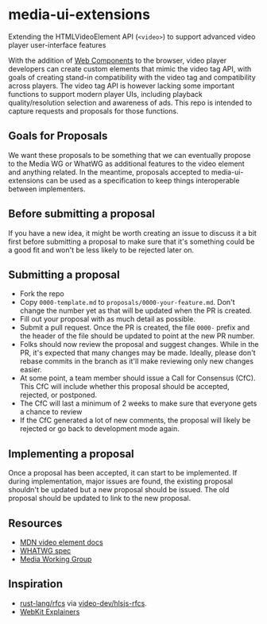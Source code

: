# media-ui-extensions
Extending the HTMLVideoElement API (`<video>`) to support advanced video player user-interface features

With the addition of [Web Components](https://developer.mozilla.org/en-US/docs/Web/Web_Components) to the browser, video player developers can create custom elements that mimic the video tag API, with goals of creating stand-in compatibility with the video tag and compatibility across players. The video tag API is however lacking some important functions to support modern player UIs, including playback quality/resolution selection and awareness of ads. This repo is intended to capture requests and proposals for those functions.

## Goals for Proposals
We want these proposals to be something that we can eventually propose to the Media WG or WhatWG as additional features to the video element and anything related. In the meantime, proposals accepted to media-ui-extensions can be used as a specification to keep things interoperable between implementers.

## Before submitting a proposal
If you have a new idea, it might be worth creating an issue to discuss it a bit first before submitting a proposal to make sure that it's something could be a good fit and won't be less likely to be rejected later on.

## Submitting a proposal
- Fork the repo
- Copy `0000-template.md` to `proposals/0000-your-feature.md`. Don't change the number yet as that will be updated when the PR is created.
- Fill out your proposal with as much detail as possible.
- Submit a pull request. Once the PR is created, the file `0000-` prefix and the header of the file should be updated to point at the new PR number.
- Folks should now review the proposal and suggest changes. While in the PR, it's expected that many changes may be made. Ideally, please don't rebase commits in the branch as it'll make reviewing only new changes easier.
- At some point, a team member should issue a Call for Consensus (CfC). This CfC will include whether this proposal should be accepted, rejected, or postponed.
- The CfC will last a minimum of 2 weeks to make sure that everyone gets a chance to review
- If the CfC generated a lot of new comments, the proposal will likely be rejected or go back to development mode again.

## Implementing a proposal
Once a proposal has been accepted, it can start to be implemented. If during implementation, major issues are found, the existing proposal shouldn't be updated but a new proposal should be issued. The old proposal should be updated to link to the new proposal.

## Resources
- [MDN video element docs](https://developer.mozilla.org/en-US/docs/Web/HTML/Element/video)
- [WHATWG spec](https://html.spec.whatwg.org/multipage/media.html#the-video-element)
- [Media Working Group](https://github.com/w3c/media-wg/)

## Inspiration
- [rust-lang/rfcs](https://github.com/rust-lang/rfcs) via [video-dev/hlsjs-rfcs](https://github.com/video-dev/hlsjs-rfcs).
- [WebKit Explainers](https://github.com/WebKit/explainers)

